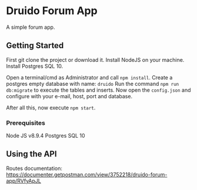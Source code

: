 # Druido Forum App

A simple forum app.

## Getting Started

First git clone the project or download it.
Install NodeJS on your machine.
Install Postgres SQL 10.

Open a terminal/cmd as Administrator and call `npm install`.
Create a postgres empty database with name: `druido`
Run the command `npm run db:migrate` to execute the tables and inserts.
Now open the `config.json` and configure with your e-mail, host, port and database.

After all this, now execute `npm start`.

### Prerequisites

Node JS v8.9.4
Postgres SQL 10

## Using the API

Routes documentation: https://documenter.getpostman.com/view/3752218/druido-forum-app/RVfyApJL
